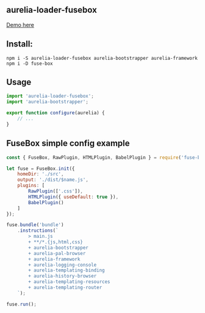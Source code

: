 ## aurelia-loader-fusebox

[Demo here](https://github.com/arabsight/aurelia-skeleton-fusebox)

## Install:
```
npm i -S aurelia-loader-fusebox aurelia-bootstrapper aurelia-framework
npm i -D fuse-box
```

## Usage
```js
import 'aurelia-loader-fusebox';
import 'aurelia-bootstrapper';

export function configure(aurelia) {
    // ...
}
```

## FuseBox simple config example
```js
const { FuseBox, RawPlugin, HTMLPlugin, BabelPlugin } = require('fuse-box');

let fuse = FuseBox.init({
    homeDir: './src',
    output: './dist/$name.js',
    plugins: [
        RawPlugin(['.css']),
        HTMLPlugin({ useDefault: true }),
        BabelPlugin()
    ]
});

fuse.bundle('bundle')
    .instructions(`
        > main.js
        + **/*.{js,html,css}
        + aurelia-bootstrapper
        + aurelia-pal-browser
        + aurelia-framework
        + aurelia-logging-console
        + aurelia-templating-binding
        + aurelia-history-browser
        + aurelia-templating-resources
        + aurelia-templating-router
    `);

fuse.run();
```
